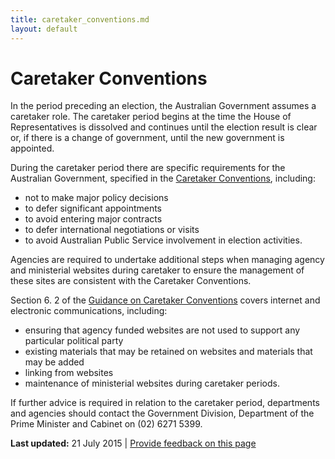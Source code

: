 ```yaml
---
title: caretaker_conventions.md
layout: default
---
```

Caretaker Conventions
=====================

In the period preceding an election, the Australian Government assumes a caretaker role. The caretaker period begins at the time the House of Representatives is dissolved and continues until the election result is clear or, if there is a change of government, until the new government is appointed.

During the caretaker period there are specific requirements for the Australian Government, specified in the [Caretaker Conventions](http://www.dpmc.gov.au/pmc/publication/guidance-caretaker-conventions), including:

-   not to make major policy decisions
-   to defer significant appointments
-   to avoid entering major contracts
-   to defer international negotiations or visits
-   to avoid Australian Public Service involvement in election activities.

Agencies are required to undertake additional steps when managing agency and ministerial websites during caretaker to ensure the management of these sites are consistent with the Caretaker Conventions.

Section 6. 2 of the [Guidance on Caretaker Conventions](http://www.dpmc.gov.au/pmc/publication/guidance-caretaker-conventions) covers internet and electronic communications, including:

-   ensuring that agency funded websites are not used to support any particular political party
-   existing materials that may be retained on websites and materials that may be added
-   linking from websites
-   maintenance of ministerial websites during caretaker periods.

If further advice is required in relation to the caretaker period, departments and agencies should contact the Government Division, Department of the Prime Minister and Cabinet on (02) 6271 5399.

**Last updated:** 21 July 2015 | [Provide feedback on this page](../feedback%3Furl_from=Caretaker%2520conventions.html)

 

